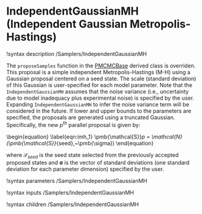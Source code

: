 # IndependentGaussianMH (Independent Gaussian Metropolis-Hastings)

!syntax description /Samplers/IndependentGaussianMH

The `proposeSamples` function in the [PMCMCBase](PMCMCBase.md) derived class is overriden. This proposal is a simple independent Metropolis-Hastings (M-H) using a Gaussian proposal centered on a seed state. The scale (standard deviation) of this Gaussian is user-specified for each model parameter. Note that the `IndependentGaussianMH` assumes that the noise variance (i.e., uncertainty due to model inadequacy plus experimental noise) is specified by the user. Expanding `IndependentGaussianMH` to infer the noise variance term will be considered in the future. If lower and upper bounds to the parameters are specified, the proposals are generated using a truncated Gaussian. Specifically, the new $p^{\text{th}}$ parallel proposal is given by:

\begin{equation}
\label{eqn:imh_1}
\pmb{\mathcal{S}}_p = \mathcal{N}(\pmb{\mathcal{S}}_{seed},~\pmb{\sigma})
\end{equation}

where $\pmb{\mathcal{S}}_{seed}$ is the seed state selected from the previously accepted proposed states and $\pmb{\sigma}$ is the vector of standard deviations (one standard deviation for each parameter dimension) specified by the user.

!syntax parameters /Samplers/IndependentGaussianMH

!syntax inputs /Samplers/IndependentGaussianMH

!syntax children /Samplers/IndependentGaussianMH
